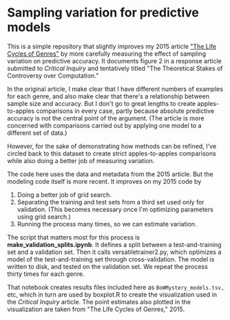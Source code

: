 Sampling variation for predictive models
========================================

This is a simple repository that slightly improves my 2015 article ["The Life Cycles of Genres"](http://culturalanalytics.org/2016/05/the-life-cycles-of-genres/) by more carefully measuring the effect of sampling variation on predictive accuracy. It documents figure 2 in a response article submitted to *Critical Inquiry* and tentatively titled "The Theoretical Stakes of Controversy over Computation."

In the original article, I make clear that I have different numbers of examples for each genre, and also make clear that there's a relationship between sample size and accuracy. But I don't go to great lengths to create apples-to-apples comparisons in every case, partly because absolute predictive accuracy is not the central point of the argument. (The article is more concerned with comparisons carried out by applying one model to a different set of data.)

However, for the sake of demonstrating how methods can be refined, I've circled back to this dataset to create strict apples-to-apples comparisons while also doing a better job of measuring variation.

The code here uses the data and metadata from the 2015 article. But the modeling code itself is more recent. It improves on my 2015 code by

1. Doing a better job of grid search.
2. Separating the training and test sets from a third set used only for validation. (This becomes necessary once I'm optimizing parameters using grid search.)
3. Running the process many times, so we can estimate variation.

The script that matters most for this process is **make_validation_splits.ipynb**.  It defines a split between a test-and-training set and a validation set. Then it calls versatiletrainer2.py, which optimizes a model of the test-and-training set through cross-validation. The model is written to disk, and tested on the validation set. We repeat the process thirty times for each genre.

That notebook creates results files included here as ```BoWMystery_models.tsv,``` etc, which in turn are used by boxplot.R to create the visualization used in the *Critical Inquiry* article. The point estimates also plotted in the visualization are taken from "The Life Cycles of Genres," 2015.
